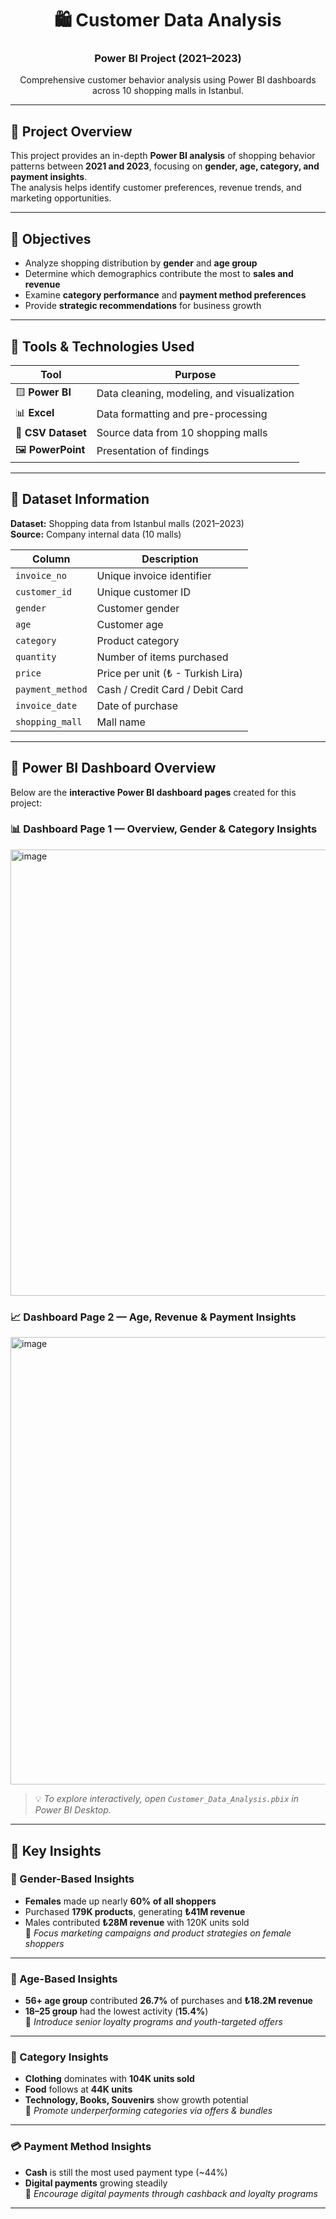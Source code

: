 <div align="center">

# 🛍️ Customer Data Analysis  
### **Power BI Project (2021–2023)**  
Comprehensive customer behavior analysis using Power BI dashboards  
across 10 shopping malls in Istanbul.

---

</div>

## 📘 Project Overview
This project provides an in-depth **Power BI analysis** of shopping behavior patterns between **2021 and 2023**, focusing on **gender, age, category, and payment insights**.  
The analysis helps identify customer preferences, revenue trends, and marketing opportunities.

---

## 🧠 Objectives
- Analyze shopping distribution by **gender** and **age group**  
- Determine which demographics contribute the most to **sales and revenue**  
- Examine **category performance** and **payment method preferences**  
- Provide **strategic recommendations** for business growth  

---

## 🧰 Tools & Technologies Used
| Tool | Purpose |
|------|----------|
| 🟨 **Power BI** | Data cleaning, modeling, and visualization |
| 📊 **Excel** | Data formatting and pre-processing |
| 🧾 **CSV Dataset** | Source data from 10 shopping malls |
| 🖼️ **PowerPoint** | Presentation of findings |

---

## 📂 Dataset Information
**Dataset:** Shopping data from Istanbul malls (2021–2023)  
**Source:** Company internal data (10 malls)

| Column | Description |
|--------|--------------|
| `invoice_no` | Unique invoice identifier |
| `customer_id` | Unique customer ID |
| `gender` | Customer gender |
| `age` | Customer age |
| `category` | Product category |
| `quantity` | Number of items purchased |
| `price` | Price per unit (₺ - Turkish Lira) |
| `payment_method` | Cash / Credit Card / Debit Card |
| `invoice_date` | Date of purchase |
| `shopping_mall` | Mall name |

---

## 🧩 Power BI Dashboard Overview
Below are the **interactive Power BI dashboard pages** created for this project:

### 📊 Dashboard Page 1 — Overview, Gender & Category Insights
<img width="1240" height="714" alt="image" src="https://github.com/user-attachments/assets/eb2d9573-9e4e-454b-9fbb-11c44a906073" />

### 📈 Dashboard Page 2 — Age, Revenue & Payment Insights
<img width="1239" height="716" alt="image" src="https://github.com/user-attachments/assets/eb9307c6-66e8-444d-b21b-55df799adac4" />


> 💡 *To explore interactively, open `Customer_Data_Analysis.pbix` in Power BI Desktop.*

---

## 💎 Key Insights

### 👩 Gender-Based Insights
- **Females** made up nearly **60% of all shoppers**
- Purchased **179K products**, generating **₺41M revenue**
- Males contributed **₺28M revenue** with 120K units sold  
🔹 *Focus marketing campaigns and product strategies on female shoppers*

---

### 👵 Age-Based Insights
- **56+ age group** contributed **26.7%** of purchases and **₺18.2M revenue**
- **18–25 group** had the lowest activity (**15.4%**)  
🔹 *Introduce senior loyalty programs and youth-targeted offers*

---

### 🛒 Category Insights
- **Clothing** dominates with **104K units sold**
- **Food** follows at **44K units**
- **Technology, Books, Souvenirs** show growth potential  
🔹 *Promote underperforming categories via offers & bundles*

---

### 💳 Payment Method Insights
- **Cash** is still the most used payment type (~44%)  
- **Digital payments** growing steadily  
🔹 *Encourage digital payments through cashback and loyalty programs*

---
